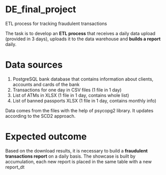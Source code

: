 # DE_final_project
ETL process for tracking fraudulent transactions

The task is to develop an **ETL process** that receives a daily data upload
(provided in 3 days), uploads it to the data warehouse and **builds a report** daily.

# Data sources
1. PostgreSQL bank database that contains information about clients, accounts and cards of the bank
2. Transactions for one day in CSV files (1 file in 1 day)
3. List of ATMs in XLSX (1 file in 1 day, contains whole list)
4. List of banned passports XLSX (1 file in 1 day, contains monthly info)
   
Data comes from the files with the help of psycopg2 library. It updates according to the SCD2 approach.

# Expected outcome
Based on the download results, it is necessary to build a **fraudulent transactions report** on a daily basis. The showcase is built by accumulation,
each new report is placed in the same table with a new report_dt


